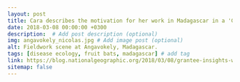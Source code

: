 ```yaml
---
layout: post
title: Cara describes the motivation for her work in Madagascar in a 'Grantee Insight' profile with National Geographic
date: 2018-03-08 00:00:00 +0300
description:  # Add post description (optional)
img: angavokely_nicolas.jpg # Add image post (optional)
alt: Fieldwork scene at Angavokely, Madagascar.
tags: [disease ecology, fruit bats, madagascar] # add tag
link: https://blog.nationalgeographic.org/2018/03/08/grantee-insights-why-fruit-bats-why-not/
sitemap: false
---
```

